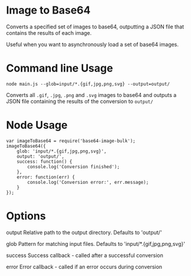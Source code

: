 # Image to Base64

Converts a specified set of images to base64, outputting a JSON file that contains the results of each image.

Useful when you want to asynchronously load a set of base64 images.

# Command line Usage

    node main.js --glob=input/*.{gif,jpg,png,svg} --output=output/

Converts all `.gif`, `.jpg`, `.png` and `.svg` images to base64 and outputs a JSON file containing the results of the conversion to `output/`

# Node Usage

    var imageToBase64 = require('base64-image-bulk');
    imageToBase64({
	    glob: 'input/*.{gif,jpg,png,svg}',
	    output: 'output/',
	    success: function() {
	        console.log('Conversion finished');
	    },
	    error: function(err) {
	        console.log('Conversion error:', err.message);
	    }
    });

# Options

output 			Relative path to the output directory.  Defaults to 'output/'

glob 			Pattern for matching input files.  Defaults to 'input/*.{gif,jpg,png,svg}'

success		Success callback - called after a successful conversion

error			Error callback - called if an error occurs during conversion